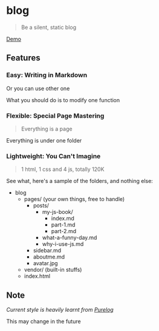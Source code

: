 # blog

> Be a silent, static blog

[Demo](http://fritx.github.io/blog)

## Features

### Easy: Writing in Markdown

Or you can use other one

What you should do is to modify one function

### Flexible: Special Page Mastering

> Everything is a page

Everything is under one folder

### Lightweight: You Can't Imagine

> 1 html, 1 css and 4 js, totally 120K

See what, here's a sample of the folders, and nothing else:

- blog
  - pages/ (your own things, free to handle)
    - posts/
      - my-js-book/
        - index.md
        - part-1.md
        - part-2.md
      - what-a-funny-day.md
      - why-i-use-js.md
    - sidebar.md
    - aboutme.md
    - avatar.jpg
  - vendor/ (built-in stuffs)
  - index.html

## Note

*Current style is heavily learnt from [Purelog](https://github.com/conis/Purelog)*

This may change in the future
